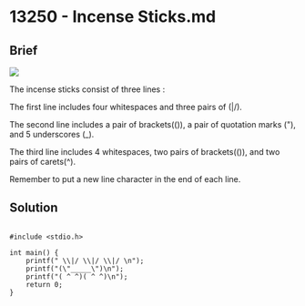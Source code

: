 # 13250 - Incense Sticks.md

## Brief

![](https://i.imgur.com/bb6rSQr.png)

The incense sticks consist of three lines :

The first line includes four whitespaces and three pairs of (\|/).

The second line includes a pair of brackets(()), a pair of quotation marks ("), and 5 underscores (_).

The third line includes 4 whitespaces, two pairs of  brackets(()), and two pairs of carets(^).

Remember to put a new line character in the end of each line.
 ## Solution
```c=

#include <stdio.h>

int main() {
    printf(" \\|/ \\|/ \\|/ \n");
    printf("(\"_____\")\n");
    printf("( ^ ^)( ^ ^)\n");
    return 0;
}
```